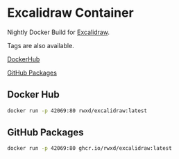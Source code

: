 # Excalidraw Container

Nightly Docker Build for [Excalidraw](https://github.com/excalidraw/excalidraw).

Tags are also available.

[DockerHub](https://hub.docker.com/r/rwxd/excalidraw)

[GitHub Packages](https://github.com/rwxd/excalidraw-container/pkgs/container/excalidraw)

## Docker Hub

```bash
docker run -p 42069:80 rwxd/excalidraw:latest
```

## GitHub Packages

```bash
docker run -p 42069:80 ghcr.io/rwxd/excalidraw:latest
```
